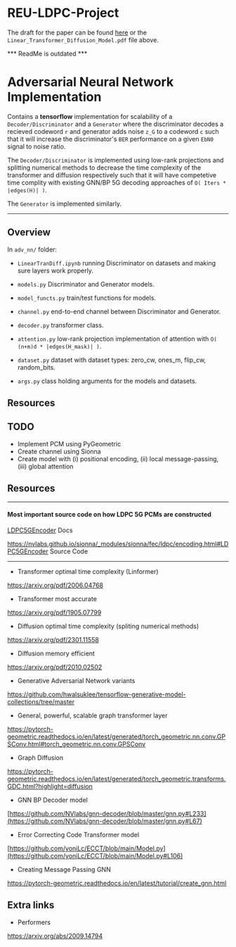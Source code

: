 # REU-LDPC-Project

The draft for the paper can be found [here](Linear_Transformer_Diffusion_Model.pdf) or the `Linear_Transformer_Diffusion_Model.pdf` file above.

*** ReadMe is outdated ***

# Adversarial Neural Network Implementation

Contains a **tensorflow** implementation for scalability of a `Decoder/Discriminator` and a `Generator` where the discriminator decodes a recieved codeword `r`
and generator adds noise `z_G` to a codeword `c` such that it will increase the discriminator's `BER` performance 
on a given `EbN0` signal to noise ratio. 

The `Decoder/Discriminator` is implemented using low-rank projections and splitting numerical methods to decrease the time complexity 
of the transformer and diffusion respectively such that it will have competetive time complity with existing GNN/BP 5G 
decoding approaches of `O( Iters * |edges(H)| )`. 

The `Generator` is implemented similarly.

---

## Overview

In `adv_nn/` folder: 

- `LinearTranDiff.ipynb` running Discriminator on datasets and making sure layers work properly.

- `models.py` Discriminator and Generator models.
- `model_functs.py` train/test functions for models.
- `channel.py` end-to-end channel between Discriminator and Generator.
  
- `decoder.py` transformer class.
- `attention.py` low-rank projection implementation of attention with `O( (n+m)d * |edges(H_mask)| )`.

- `dataset.py` dataset with dataset types: zero_cw, ones_m, flip_cw, random_bits.
- `args.py` class holding arguments for the models and datasets.

## Resources




## TODO
- Implement PCM using PyGeometric
- Create channel using Sionna
- Create model with (i) positional encoding, (ii) local message-passing, (iii) global attention

## Resources

--- 

#### Most important source code on how LDPC 5G PCMs are constructed

[LDPC5GEncoder](https://nvlabs.github.io/sionna/api/fec.ldpc.html#sionna.fec.ldpc.encoding.LDPC5GEncoder) Docs

https://nvlabs.github.io/sionna/_modules/sionna/fec/ldpc/encoding.html#LDPC5GEncoder Source Code

--- 
- Transformer optimal time complexity (Linformer)

https://arxiv.org/pdf/2006.04768

- Transformer most accurate

https://arxiv.org/pdf/1905.07799

- Diffusion optimal time complexity (spliting numerical methods)

https://arxiv.org/pdf/2301.11558

- Diffusion memory efficient

https://arxiv.org/pdf/2010.02502

- Generative Adversarial Network variants

https://github.com/hwalsuklee/tensorflow-generative-model-collections/tree/master 

- General, powerful, scalable graph transformer layer

https://pytorch-geometric.readthedocs.io/en/latest/generated/torch_geometric.nn.conv.GPSConv.html#torch_geometric.nn.conv.GPSConv

- Graph Diffusion

https://pytorch-geometric.readthedocs.io/en/latest/generated/torch_geometric.transforms.GDC.html?highlight=diffusion

- GNN BP Decoder model

[https://github.com/NVlabs/gnn-decoder/blob/master/gnn.py#L233](https://github.com/NVlabs/gnn-decoder/blob/master/gnn.py#L67)

- Error Correcting Code Transformer model

[https://github.com/yoniLc/ECCT/blob/main/Model.py](https://github.com/yoniLc/ECCT/blob/main/Model.py#L106)

- Creating Message Passing GNN

https://pytorch-geometric.readthedocs.io/en/latest/tutorial/create_gnn.html


## Extra links

- Performers

https://arxiv.org/abs/2009.14794
